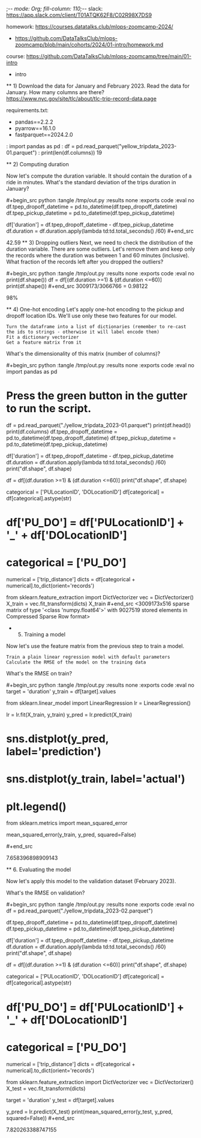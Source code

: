 ;-*- mode: Org; fill-column: 110;-*-
slack: https://app.slack.com/client/T01ATQK62F8/C02R98X7DS9

homework: https://courses.datatalks.club/mlops-zoomcamp-2024/
- https://github.com/DataTalksClub/mlops-zoomcamp/blob/main/cohorts/2024/01-intro/homework.md

course: https://github.com/DataTalksClub/mlops-zoomcamp/tree/main/01-intro

* intro

** 1) Download the data for January and February 2023. Read the data for January. How many columns are there?
https://www.nyc.gov/site/tlc/about/tlc-trip-record-data.page

requirements.txt:
- pandas==2.2.2
- pyarrow==16.1.0
- fastparquet==2024.2.0

: import pandas as pd
: df = pd.read_parquet("yellow_tripdata_2023-01.parquet")
: print(len(df.columns))
19

** 2) Computing duration

Now let's compute the duration variable. It should contain the duration of a ride in minutes.
What's the standard deviation of the trips duration in January?

#+begin_src python :tangle /tmp/out.py :results none :exports code :eval no
df.tpep_dropoff_datetime = pd.to_datetime(df.tpep_dropoff_datetime)
df.tpep_pickup_datetime = pd.to_datetime(df.tpep_pickup_datetime)

df['duration'] = df.tpep_dropoff_datetime - df.tpep_pickup_datetime
df.duration = df.duration.apply(lambda td:td.total_seconds() /60)
#+end_src

42.59
** 3) Dropping outliers
Next, we need to check the distribution of the duration variable. There are some outliers. Let's remove them and keep only the records where the duration was between 1 and 60 minutes (inclusive).
What fraction of the records left after you dropped the outliers?

#+begin_src python :tangle /tmp/out.py :results none :exports code :eval no
print(df.shape())
df = df[(df.duration >=1) & (df.duration <=60)]
print(df.shape())
#+end_src
3009173/3066766 = 0.98122

98%


** 4) One-hot encoding
Let's apply one-hot encoding to the pickup and dropoff location IDs. We'll use only these two features for our model.

    Turn the dataframe into a list of dictionaries (remember to re-cast the ids to strings - otherwise it will label encode them)
    Fit a dictionary vectorizer
    Get a feature matrix from it

What's the dimensionality of this matrix (number of columns)?


#+begin_src python :tangle /tmp/out.py :results none :exports code :eval no
import pandas as pd
# Press the green button in the gutter to run the script.
df = pd.read_parquet("./yellow_tripdata_2023-01.parquet")
print(df.head())
print(df.columns)
df.tpep_dropoff_datetime = pd.to_datetime(df.tpep_dropoff_datetime)
df.tpep_pickup_datetime = pd.to_datetime(df.tpep_pickup_datetime)

df['duration'] = df.tpep_dropoff_datetime - df.tpep_pickup_datetime
df.duration = df.duration.apply(lambda td:td.total_seconds() /60)
print("df.shape", df.shape)

df = df[(df.duration >=1) & (df.duration <=60)]
print("df.shape", df.shape)

categorical = ['PULocationID', 'DOLocationID']
df[categorical] = df[categorical].astype(str)
# df['PU_DO'] = df['PULocationID'] + '_' + df['DOLocationID']
# categorical = ['PU_DO']
numerical = ['trip_distance']
dicts = df[categorical + numerical].to_dict(orient='records')

from sklearn.feature_extraction import DictVectorizer
vec = DictVectorizer()
X_train = vec.fit_transform(dicts)
X_train
#+end_src
<3009173x516 sparse matrix of type '<class 'numpy.float64'>'
	with 9027519 stored elements in Compressed Sparse Row format>

* 5) Training a model

Now let's use the feature matrix from the previous step to train a model.

    Train a plain linear regression model with default parameters
    Calculate the RMSE of the model on the training data

What's the RMSE on train?

#+begin_src python :tangle /tmp/out.py :results none :exports code :eval no
target = 'duration'
y_train = df[target].values

from sklearn.linear_model import LinearRegression
lr = LinearRegression()

lr = lr.fit(X_train, y_train)
y_pred = lr.predict(X_train)

# sns.distplot(y_pred, label='prediction')
# sns.distplot(y_train, label='actual')
# plt.legend()

from sklearn.metrics import mean_squared_error

mean_squared_error(y_train, y_pred, squared=False)

#+end_src

7.658396898909143

** 6. Evaluating the model

Now let's apply this model to the validation dataset (February 2023).

What's the RMSE on validation?

#+begin_src python :tangle /tmp/out.py :results none :exports code :eval no
df = pd.read_parquet("./yellow_tripdata_2023-02.parquet")

df.tpep_dropoff_datetime = pd.to_datetime(df.tpep_dropoff_datetime)
df.tpep_pickup_datetime = pd.to_datetime(df.tpep_pickup_datetime)

df['duration'] = df.tpep_dropoff_datetime - df.tpep_pickup_datetime
df.duration = df.duration.apply(lambda td:td.total_seconds() /60)
print("df.shape", df.shape)

df = df[(df.duration >=1) & (df.duration <=60)]
print("df.shape", df.shape)

categorical = ['PULocationID', 'DOLocationID']
df[categorical] = df[categorical].astype(str)
# df['PU_DO'] = df['PULocationID'] + '_' + df['DOLocationID']
# categorical = ['PU_DO']
numerical = ['trip_distance']
dicts = df[categorical + numerical].to_dict(orient='records')

from sklearn.feature_extraction import DictVectorizer
vec = DictVectorizer()
X_test = vec.fit_transform(dicts)

target = 'duration'
y_test = df[target].values

y_pred = lr.predict(X_test)
print(mean_squared_error(y_test, y_pred, squared=False))
#+end_src

7.820263388747155
